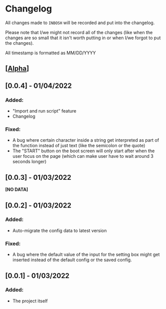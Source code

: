 # Changelog
All changes made to `INBOSH` will be recorded and put into the changelog.

Please note that I/we might not record all of the changes (like when the changes are so small that it isn't worth putting in or when I/we forgot to put the changes).

All timestamp is formatted as MM/DD/YYYY

## [<u>**Alpha**</u>]

## [0.0.4] - 01/04/2022
### Added:
 - "Import and run script" feature
 - Changelog

### Fixed:
 - A bug where certain character inside a string get interpreted as part of the function instead of just text (like the semicolon or the quote)
 - The "START" button on the boot screen will only start after when the user focus on the page (which can make user have to wait around 3 seconds longer)

## [0.0.3] - 01/03/2022
**[NO DATA]**

## [0.0.2] - 01/03/2022
### Added:
 - Auto-migrate the config data to latest version
### Fixed:
 - A bug where the default value of the input for the setting box might get inserted instead of the default config or the saved config.

## [0.0.1] - 01/03/2022
### Added:
 - The project itself